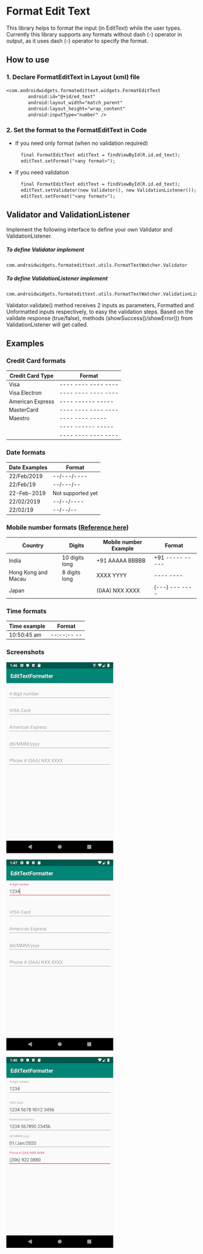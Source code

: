 # Format Edit Text
This library helps to format the input (in EditText) while the user types. 
Currently this library supports any formats without dash (-) operator in output, 
as it uses dash (-) operator to specify the format.


## How to use

### 1. Declare FormatEditText in Layout (xml) file
    <com.androidwidgets.formatedittext.widgets.FormatEditText
            android:id="@+id/ed_text"
            android:layout_width="match_parent"
            android:layout_height="wrap_content"
            android:inputType="number" />

### 2. Set the format to the FormatEditText in Code
- If you need only format (when no validation required)

        final FormatEditText editText = findViewById(R.id.ed_text);
        editText.setFormat("<any format>");
        
- If you need validation
        
        final FormatEditText editText = findViewById(R.id.ed_text);
        editText.setValidator(new Validator(), new ValidationListener());
        editText.setFormat("<any format>");
        
## Validator and ValidationListener
Implement the following interface to define your own Validator and ValidationListener.

##### To define Validator implement
    com.androidwidgets.formatedittext.utils.FormatTextWatcher.Validator
    
##### To define ValidationListener implement
    com.androidwidgets.formatedittext.utils.FormatTextWatcher.ValidationListener

Validator.validate() method receives 2 inputs as parameters, Formatted and Unformatted inputs respectively,
to easy the validation steps.
Based on the validate response (true/false), methods (showSuccess()/showError()) from ValidationListener will get called.



## Examples
### Credit Card formats
| Credit Card Type | Format              |
|------------------|---------------------|
| Visa             | ---- ---- ---- ---- |
| Visa Electron    | ---- ---- ---- ---- |
| American Express | ---- ------ -----   |
| MasterCard       | ---- ---- ---- ---- |
| Maestro          | ---- ---- -----     |
|                  | ---- ------ -----   |
|                  | ---- ---- ---- ---- |


### Date formats
| Date Examples | Format            |
|---------------|-------------------|
| 22/Feb/2019   | --/---/----       |
| 22/Feb/19     | --/---/--         |
| 22-Feb-2019   | Not supported yet |
| 22/02/2019    | --/--/----        |
| 22/02/19      | --/--/--          |


### Mobile number formats ([Reference here](https://en.wikipedia.org/wiki/National_conventions_for_writing_telephone_numbers))
| Country             | Digits         | Mobile number Example | Format          |
|---------------------|----------------|-----------------------|-----------------|
| India               | 10 digits long | +91 AAAAA BBBBB       | +91 ----- ----- |
| Hong Kong and Macau | 8 digits long  | XXXX YYYY             | ---- ----       |
| Japan               |                | (0AA) NXX XXXX        | (---) --- ----  |


### Time formats
| Time example | Format      |
|--------------|-------------|
| 10:50:45 am  | --:--:-- -- |


### Screenshots

![](images/Screenshot_1.png?raw=true)

![](images/Screenshot_2.png?raw=true)

![](images/Screenshot_3.png?raw=true)